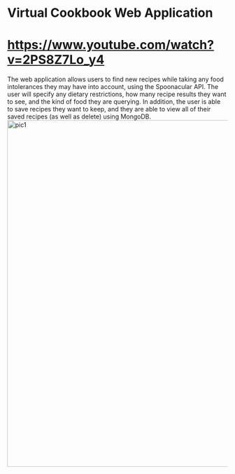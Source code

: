# Virtual Cookbook Web Application
# https://www.youtube.com/watch?v=2PS8Z7Lo_y4

The web application allows users to find new recipes while taking any food intolerances they may have into account, using the Spoonacular API. The user will specify any dietary restrictions, how many recipe results they want to see, and the kind of food they are querying. In addition, the user is able 
to save recipes they want to keep, and they are able to view all of their saved recipes (as well as delete) using MongoDB. 
<img width="791" alt="pic1" src="https://user-images.githubusercontent.com/71235972/212531083-2ab33e17-91b2-4e36-8763-7428909c8561.png">
